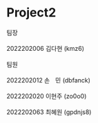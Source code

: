 # Project2
팀장<br><br>
2022202006 김다현 (kmz6)<br><br>
팀원<br><br>
2022202012 손ㅤ민 (dbfanck)<br><br>
2022202020 이현주 (zo0o0)<br><br>
2022202063 최혜원 (gpdnjs8)
